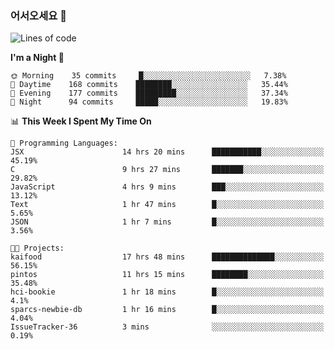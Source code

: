 ### 어서오세요 👋

<!--START_SECTION:waka-->
![Lines of code](https://img.shields.io/badge/From%20Hello%20World%20I%27ve%20Written-466157%20lines%20of%20code-blue)

**I'm a Night 🦉** 

```text
🌞 Morning    35 commits     █░░░░░░░░░░░░░░░░░░░░░░░░   7.38% 
🌆 Daytime    168 commits    ████████░░░░░░░░░░░░░░░░░   35.44% 
🌃 Evening    177 commits    █████████░░░░░░░░░░░░░░░░   37.34% 
🌙 Night      94 commits     █████░░░░░░░░░░░░░░░░░░░░   19.83%

```


📊 **This Week I Spent My Time On** 

```text
💬 Programming Languages: 
JSX                      14 hrs 20 mins      ███████████░░░░░░░░░░░░░░   45.19% 
C                        9 hrs 27 mins       ███████░░░░░░░░░░░░░░░░░░   29.82% 
JavaScript               4 hrs 9 mins        ███░░░░░░░░░░░░░░░░░░░░░░   13.12% 
Text                     1 hr 47 mins        █░░░░░░░░░░░░░░░░░░░░░░░░   5.65% 
JSON                     1 hr 7 mins         █░░░░░░░░░░░░░░░░░░░░░░░░   3.56%

🐱‍💻 Projects: 
kaifood                  17 hrs 48 mins      ██████████████░░░░░░░░░░░   56.15% 
pintos                   11 hrs 15 mins      ████████░░░░░░░░░░░░░░░░░   35.48% 
hci-bookie               1 hr 18 mins        █░░░░░░░░░░░░░░░░░░░░░░░░   4.1% 
sparcs-newbie-db         1 hr 16 mins        █░░░░░░░░░░░░░░░░░░░░░░░░   4.04% 
IssueTracker-36          3 mins              ░░░░░░░░░░░░░░░░░░░░░░░░░   0.19%

```


<!--END_SECTION:waka-->
